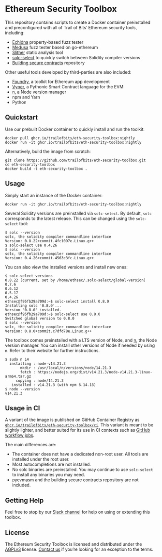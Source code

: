 # Ethereum Security Toolbox

This repository contains scripts to create a Docker container preinstalled and
preconfigured with all of Trail of Bits’ Ethereum security tools, including:

* [Echidna](https://github.com/crytic/echidna) property-based fuzz tester
* [Medusa](https://github.com/crytic/medusa) fuzz tester based on go-ethereum
* [Slither](https://github.com/crytic/slither) static analysis tool
* [solc-select](https://github.com/crytic/solc-select) to quickly switch between Solidity compiler versions
* [Building secure contracts](https://github.com/crytic/building-secure-contracts) repository

Other useful tools developed by third-parties are also included:

* [Foundry](https://github.com/foundry-rs/foundry), a toolkit for Ethereum app development
* [Vyper](https://github.com/vyperlang/vyper), a Pythonic Smart Contract language for the EVM
* [n](https://github.com/tj/n), a Node version manager
* npm and Yarn
* Python

## Quickstart

Use our prebuilt Docker container to quickly install and run the toolkit:

```shell
docker pull ghcr.io/trailofbits/eth-security-toolbox:nightly
docker run -it ghcr.io/trailofbits/eth-security-toolbox:nightly
```

Alternatively, build the image from scratch:

```shell
git clone https://github.com/trailofbits/eth-security-toolbox.git
cd eth-security-toolbox
docker build -t eth-security-toolbox .
```

## Usage

Simply start an instance of the Docker container:

```shell
docker run -it ghcr.io/trailofbits/eth-security-toolbox:nightly
```

Several Solidity versions are preinstalled via `solc-select`. By default, `solc`
corresponds to the latest release. This can be changed using the `solc-select`
tool:

```shell
$ solc --version
solc, the solidity compiler commandline interface
Version: 0.8.22+commit.4fc1097e.Linux.g++
$ solc-select use 0.4.26
$ solc --version
solc, the solidity compiler commandline interface
Version: 0.4.26+commit.4563c3fc.Linux.g++
```

You can also view the installed versions and install new ones:

```shell
$ solc-select versions
0.8.22 (current, set by /home/ethsec/.solc-select/global-version)
0.7.6
0.6.12
0.5.17
0.4.26
ethsec@f95fb29a709d:~$ solc-select install 0.8.0
Installing solc '0.8.0'...
Version '0.8.0' installed.
ethsec@f95fb29a709d:~$ solc-select use 0.8.0
Switched global version to 0.8.0
$ solc --version
solc, the solidity compiler commandline interface
Version: 0.8.0+commit.c7dfd78e.Linux.g++
```

The toolbox comes preinstalled with a LTS version of Node, and
[n](https://github.com/tj/n), the Node version manager. You can install other
versions of Node if needed by using `n`. Refer to their website for further
instructions.

```shell
$ sudo n 14
  installing : node-v14.21.3
       mkdir : /usr/local/n/versions/node/14.21.3
       fetch : https://nodejs.org/dist/v14.21.3/node-v14.21.3-linux-arm64.tar.gz
     copying : node/14.21.3
   installed : v14.21.3 (with npm 6.14.18)
$ node --version
v14.21.3
```

## Usage in CI

A variant of the image is published on GitHub Container Registry as
[`ghcr.io/trailofbits/eth-security-toolbox/ci`](https://github.com/trailofbits/eth-security-toolbox/pkgs/container/eth-security-toolbox%2Fci).
This variant is meant to be slightly lighter, and better suited for its use in
CI contexts such as [GitHub workflow jobs](https://docs.github.com/en/actions/writing-workflows/choosing-where-your-workflow-runs/running-jobs-in-a-container).

The main differences are:
 * The container does not have a dedicated non-root user. All tools are
   installed under the root user.
 * Most autocompletions are not installed.
 * No solc binaries are preinstalled. You may continue to use `solc-select` to
   install any binaries you may need.
 * pyevmasm and the building secure contracts repository are not included.

## Getting Help

Feel free to stop by our [Slack channel](https://slack.empirehacking.nyc/) for
help on using or extending this toolbox.

## License

The Ethereum Security Toolbox is licensed and distributed under the
[AGPLv3](LICENSE) license. [Contact us](mailto:opensource@trailofbits.com) if
you’re looking for an exception to the terms.
